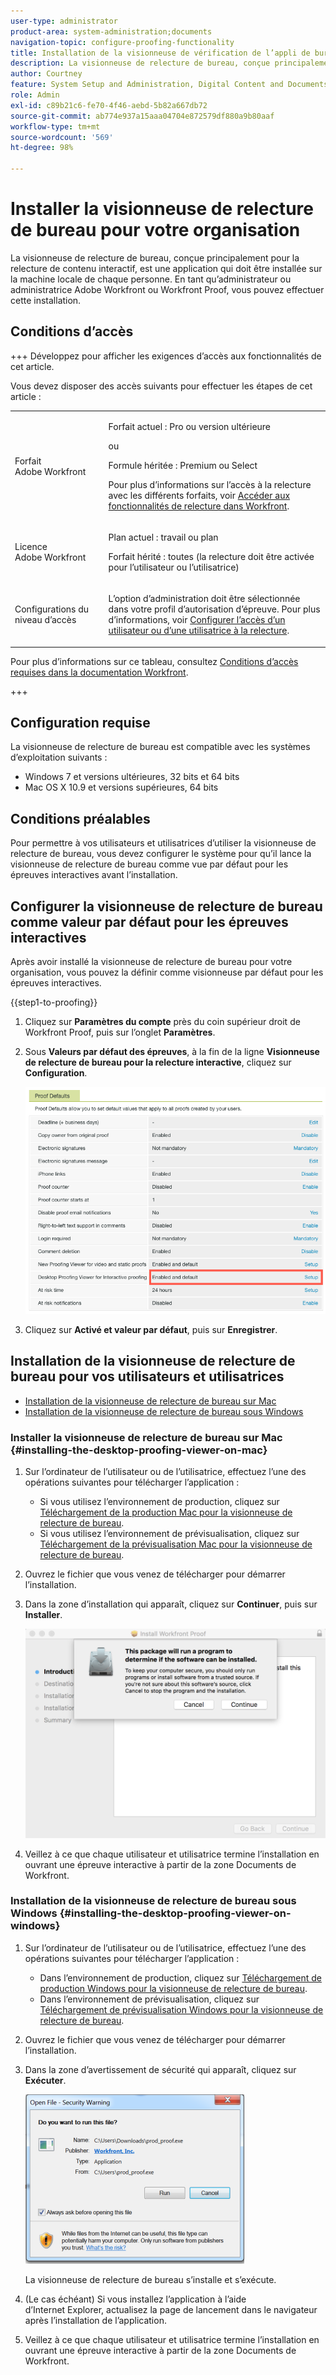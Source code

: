 ```yaml
---
user-type: administrator
product-area: system-administration;documents
navigation-topic: configure-proofing-functionality
title: Installation de la visionneuse de vérification de l’appli de bureau pour votre organisation
description: La visionneuse de relecture de bureau, conçue principalement pour la relecture de contenu interactif, est une application qui doit être installée sur la machine locale de chaque personne. En tant qu’administrateur ou administratrice Adobe Workfront ou Workfront Proof, vous pouvez effectuer cette installation.
author: Courtney
feature: System Setup and Administration, Digital Content and Documents
role: Admin
exl-id: c89b21c6-fe70-4f46-aebd-5b82a667db72
source-git-commit: ab774e937a15aaa04704e872579df880a9b80aaf
workflow-type: tm+mt
source-wordcount: '569'
ht-degree: 98%

---
```


# Installer la visionneuse de relecture de bureau pour votre organisation

<!--Audited: 05/2024-->

La visionneuse de relecture de bureau, conçue principalement pour la relecture de contenu interactif, est une application qui doit être installée sur la machine locale de chaque personne. En tant qu’administrateur ou administratrice Adobe Workfront ou Workfront Proof, vous pouvez effectuer cette installation.

## Conditions d’accès

+++ Développez pour afficher les exigences d’accès aux fonctionnalités de cet article.

Vous devez disposer des accès suivants pour effectuer les étapes de cet article :

<table style="table-layout:auto">
 <col> 
 <col> 
 <tbody> 
  <tr> 
   <td role="rowheader">Forfait Adobe Workfront</td> 
   <td> <p>Forfait actuel : Pro ou version ultérieure</p> <p>ou</p> <p>Formule héritée : Premium ou Select</p> <p>Pour plus d’informations sur l’accès à la relecture avec les différents forfaits, voir <a href="../../../administration-and-setup/manage-workfront/configure-proofing/access-to-proofing-functionality.md" class="MCXref xref">Accéder aux fonctionnalités de relecture dans Workfront</a>.</p> </td> 
  </tr> 
  <tr> 
   <td role="rowheader">Licence Adobe Workfront</td> 
   <td> <p>Plan actuel : travail ou plan</p> <p>Forfait hérité : toutes (la relecture doit être activée pour l’utilisateur ou l’utilisatrice)</p> </td> 
  </tr> 
  <tr> 
   <td role="rowheader">Configurations du niveau d’accès</td> 
   <td> <p>L’option d’administration doit être sélectionnée dans votre profil d’autorisation d’épreuve. Pour plus d’informations, voir <a href="../../../administration-and-setup/manage-workfront/configure-proofing/configure-a-users-proofing-access.md" class="MCXref xref">Configurer l’accès d’un utilisateur ou d’une utilisatrice à la relecture</a>.</p> </td> 
  </tr> 
 </tbody> 
</table>

Pour plus d’informations sur ce tableau, consultez [Conditions d’accès requises dans la documentation Workfront](/help/quicksilver/administration-and-setup/add-users/access-levels-and-object-permissions/access-level-requirements-in-documentation.md).

+++

## Configuration requise

La visionneuse de relecture de bureau est compatible avec les systèmes d’exploitation suivants :

* Windows 7 et versions ultérieures, 32 bits et 64 bits
* Mac OS X 10.9 et versions supérieures, 64 bits

## Conditions préalables

Pour permettre à vos utilisateurs et utilisatrices d’utiliser la visionneuse de relecture de bureau, vous devez configurer le système pour qu’il lance la visionneuse de relecture de bureau comme vue par défaut pour les épreuves interactives avant l’installation.

## Configurer la visionneuse de relecture de bureau comme valeur par défaut pour les épreuves interactives

Après avoir installé la visionneuse de relecture de bureau pour votre organisation, vous pouvez la définir comme visionneuse par défaut pour les épreuves interactives.

{{step1-to-proofing}}

1. Cliquez sur **Paramètres du compte** près du coin supérieur droit de Workfront Proof, puis sur l’onglet **Paramètres**.

1. Sous **Valeurs par défaut des épreuves**, à la fin de la ligne **Visionneuse de relecture de bureau pour la relecture interactive**, cliquez sur **Configuration**.

   ![Valeurs par défaut des épreuves](assets/proof-defaults.png)

1. Cliquez sur **Activé et valeur par défaut**, puis sur **Enregistrer**.

## Installation de la visionneuse de relecture de bureau pour vos utilisateurs et utilisatrices

* [Installation de la visionneuse de relecture de bureau sur Mac](#installing-the-desktop-proofing-viewer-on-mac)
* [Installation de la visionneuse de relecture de bureau sous Windows](#installing-the-desktop-proofing-viewer-on-windows)

### Installer la visionneuse de relecture de bureau sur Mac {#installing-the-desktop-proofing-viewer-on-mac}

1. Sur l’ordinateur de l’utilisateur ou de l’utilisatrice, effectuez l’une des opérations suivantes pour télécharger l’application :

   * Si vous utilisez l’environnement de production, cliquez sur [Téléchargement de la production Mac pour la visionneuse de relecture de bureau](https://assets.proofhq.com/nativeviewer/desktop_viewer/Workfront+Proof-2.1.19.pkg).
   * Si vous utilisez l’environnement de prévisualisation, cliquez sur [Téléchargement de la prévisualisation Mac pour la visionneuse de relecture de bureau](https://assets.preview.proofhq.com/nativeviewer/desktop_viewer/Workfront+Proof+Preview-2.1.19.pkg).

1. Ouvrez le fichier que vous venez de télécharger pour démarrer l’installation.
1. Dans la zone d’installation qui apparaît, cliquez sur **Continuer**, puis sur **Installer**.

   ![Zone d’installation](assets/install-wf-proof-box.png)

1. Veillez à ce que chaque utilisateur et utilisatrice termine l’installation en ouvrant une épreuve interactive à partir de la zone Documents de Workfront.

### Installation de la visionneuse de relecture de bureau sous Windows {#installing-the-desktop-proofing-viewer-on-windows}

1. Sur l’ordinateur de l’utilisateur ou de l’utilisatrice, effectuez l’une des opérations suivantes pour télécharger l’application :

   * Dans l’environnement de production, cliquez sur [Téléchargement de production Windows pour la visionneuse de relecture de bureau](https://assets.proofhq.com/nativeviewer/desktop_viewer/Workfront+Proof+Setup+2.1.19.exe).
   * Dans l’environnement de prévisualisation, cliquez sur [Téléchargement de prévisualisation Windows pour la visionneuse de relecture de bureau](https://assets.preview.proofhq.com/nativeviewer/desktop_viewer/Workfront+Proof+Preview+Setup+2.1.19.exe).

1. Ouvrez le fichier que vous venez de télécharger pour démarrer l’installation.
1. Dans la zone d’avertissement de sécurité qui apparaît, cliquez sur **Exécuter**.

   ![Screen_Shot_2018-05-02_at_10.56.55_AM.png](assets/screen-shot-2018-05-02-at-10.56.55-am-350x271.png)

   La visionneuse de relecture de bureau s’installe et s’exécute.

1. (Le cas échéant) Si vous installez l’application à l’aide d’Internet Explorer, actualisez la page de lancement dans le navigateur après l’installation de l’application.
1. Veillez à ce que chaque utilisateur et utilisatrice termine l’installation en ouvrant une épreuve interactive à partir de la zone Documents de Workfront.
